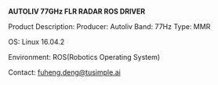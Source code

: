 **AUTOLIV 77GHz FLR RADAR ROS DRIVER**

Product Description:
Producer: Autoliv
Band: 77Hz
Type: MMR

OS:
Linux 16.04.2

Environment:
ROS(Robotics Operating System)

Contact: fuheng.deng@tusimple.ai
